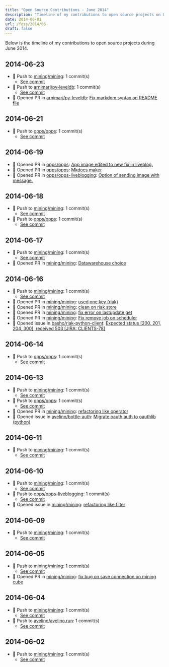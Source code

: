 ```yaml
---
title: "Open Source Contributions - June 2014"
description: "Timeline of my contributions to open source projects on GitHub during June 2014."
date: 2014-06-01
url: /foss/2014/06
draft: false
---
```


Below is the timeline of my contributions to open source projects during June 2014.

## 2014-06-23

- 🔨 Push to [mining/mining](https://github.com/mining/mining): 1 commit(s)
  - [See commit](https://github.com/mining/mining/commits/main/?author=avelino&since=2014-06-23&until=2014-06-23)
- 🔨 Push to [arnimarj/py-leveldb](https://github.com/arnimarj/py-leveldb): 1 commit(s)
  - [See commit](https://github.com/arnimarj/py-leveldb/commits/main/?author=avelino&since=2014-06-23&until=2014-06-23)
- 🔀 Opened PR in [arnimarj/py-leveldb](https://github.com/arnimarj/py-leveldb): [Fix markdom syntax on README file](https://github.com/arnimarj/py-leveldb/pull/1)

## 2014-06-21

- 🔨 Push to [opps/opps](https://github.com/opps/opps): 1 commit(s)
  - [See commit](https://github.com/opps/opps/commits/main/?author=avelino&since=2014-06-21&until=2014-06-21)

## 2014-06-19

- 🔀 Opened PR in [opps/opps](https://github.com/opps/opps): [App image edited to new fix in liveblog.](https://github.com/opps/opps/pull/339)
- 🔀 Opened PR in [opps/opps](https://github.com/opps/opps): [Mkdocs maker](https://github.com/opps/opps/pull/337)
- 🔀 Opened PR in [opps/opps-liveblogging](https://github.com/opps/opps-liveblogging): [Option of sending image with message.](https://github.com/opps/opps-liveblogging/pull/1)

## 2014-06-18

- 🔨 Push to [mining/mining](https://github.com/mining/mining): 1 commit(s)
  - [See commit](https://github.com/mining/mining/commits/main/?author=avelino&since=2014-06-18&until=2014-06-18)
- 🔨 Push to [opps/opps](https://github.com/opps/opps): 1 commit(s)
  - [See commit](https://github.com/opps/opps/commits/main/?author=avelino&since=2014-06-18&until=2014-06-18)

## 2014-06-17

- 🔨 Push to [mining/mining](https://github.com/mining/mining): 1 commit(s)
  - [See commit](https://github.com/mining/mining/commits/main/?author=avelino&since=2014-06-17&until=2014-06-17)
- 🔀 Opened PR in [mining/mining](https://github.com/mining/mining): [Datawarehouse choice](https://github.com/mining/mining/pull/181)

## 2014-06-16

- 🔨 Push to [mining/mining](https://github.com/mining/mining): 1 commit(s)
  - [See commit](https://github.com/mining/mining/commits/main/?author=avelino&since=2014-06-16&until=2014-06-16)
- 🔀 Opened PR in [mining/mining](https://github.com/mining/mining): [used one key (riak)](https://github.com/mining/mining/pull/180)
- 🔀 Opened PR in [mining/mining](https://github.com/mining/mining): [clean on riak store](https://github.com/mining/mining/pull/179)
- 🔀 Opened PR in [mining/mining](https://github.com/mining/mining): [fix error on lastupdate get](https://github.com/mining/mining/pull/178)
- 🔀 Opened PR in [mining/mining](https://github.com/mining/mining): [Fix remove job on scheduler](https://github.com/mining/mining/pull/177)
- 🐛 Opened issue in [basho/riak-python-client](https://github.com/basho/riak-python-client): [Expected status [200, 201, 204, 300], received 503 [JIRA: CLIENTS-78]](https://github.com/basho/riak-python-client/issues/346)

## 2014-06-14

- 🔨 Push to [opps/opps](https://github.com/opps/opps): 1 commit(s)
  - [See commit](https://github.com/opps/opps/commits/main/?author=avelino&since=2014-06-14&until=2014-06-14)

## 2014-06-13

- 🔨 Push to [mining/mining](https://github.com/mining/mining): 1 commit(s)
  - [See commit](https://github.com/mining/mining/commits/main/?author=avelino&since=2014-06-13&until=2014-06-13)
- 🔨 Push to [opps/opps](https://github.com/opps/opps): 1 commit(s)
  - [See commit](https://github.com/opps/opps/commits/main/?author=avelino&since=2014-06-13&until=2014-06-13)
- 🔀 Opened PR in [mining/mining](https://github.com/mining/mining): [refactoring like operator](https://github.com/mining/mining/pull/176)
- 🐛 Opened issue in [avelino/bottle-auth](https://github.com/avelino/bottle-auth): [Migrate oauth auth to oauthlib (python)](https://github.com/avelino/bottle-auth/issues/7)

## 2014-06-11

- 🔨 Push to [mining/mining](https://github.com/mining/mining): 1 commit(s)
  - [See commit](https://github.com/mining/mining/commits/main/?author=avelino&since=2014-06-11&until=2014-06-11)

## 2014-06-10

- 🔨 Push to [mining/mining](https://github.com/mining/mining): 1 commit(s)
  - [See commit](https://github.com/mining/mining/commits/main/?author=avelino&since=2014-06-10&until=2014-06-10)
- 🔨 Push to [opps/opps-liveblogging](https://github.com/opps/opps-liveblogging): 1 commit(s)
  - [See commit](https://github.com/opps/opps-liveblogging/commits/main/?author=avelino&since=2014-06-10&until=2014-06-10)
- 🐛 Opened issue in [mining/mining](https://github.com/mining/mining): [refactoring like filter](https://github.com/mining/mining/issues/175)

## 2014-06-09

- 🔨 Push to [mining/mining](https://github.com/mining/mining): 1 commit(s)
  - [See commit](https://github.com/mining/mining/commits/main/?author=avelino&since=2014-06-09&until=2014-06-09)

## 2014-06-05

- 🔨 Push to [mining/mining](https://github.com/mining/mining): 1 commit(s)
  - [See commit](https://github.com/mining/mining/commits/main/?author=avelino&since=2014-06-05&until=2014-06-05)
- 🔀 Opened PR in [mining/mining](https://github.com/mining/mining): [fix bug on save connection on mining cube](https://github.com/mining/mining/pull/168)

## 2014-06-04

- 🔨 Push to [mining/mining](https://github.com/mining/mining): 1 commit(s)
  - [See commit](https://github.com/mining/mining/commits/main/?author=avelino&since=2014-06-04&until=2014-06-04)
- 🔨 Push to [avelino/avelino.run](https://github.com/avelino/avelino.run): 1 commit(s)
  - [See commit](https://github.com/avelino/avelino.run/commits/main/?author=avelino&since=2014-06-04&until=2014-06-04)

## 2014-06-02

- 🔨 Push to [mining/mining](https://github.com/mining/mining): 1 commit(s)
  - [See commit](https://github.com/mining/mining/commits/main/?author=avelino&since=2014-06-02&until=2014-06-02)

